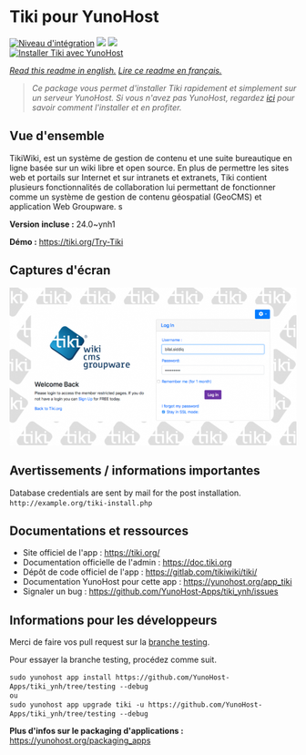 # Tiki pour YunoHost

[![Niveau d'intégration](https://dash.yunohost.org/integration/tiki.svg)](https://dash.yunohost.org/appci/app/tiki) ![](https://ci-apps.yunohost.org/ci/badges/tiki.status.svg) ![](https://ci-apps.yunohost.org/ci/badges/tiki.maintain.svg)  
[![Installer Tiki avec YunoHost](https://install-app.yunohost.org/install-with-yunohost.svg)](https://install-app.yunohost.org/?app=tiki)

*[Read this readme in english.](./README.md)*
*[Lire ce readme en français.](./README_fr.md)*

> *Ce package vous permet d'installer Tiki rapidement et simplement sur un serveur YunoHost.
Si vous n'avez pas YunoHost, regardez [ici](https://yunohost.org/#/install) pour savoir comment l'installer et en profiter.*

## Vue d'ensemble

TikiWiki, est un système de gestion de contenu et une suite bureautique en ligne basée sur un wiki libre et open source. En plus de permettre les sites web et portails sur Internet et sur intranets et extranets, Tiki contient plusieurs fonctionnalités de collaboration lui permettant de fonctionner comme un système de gestion de contenu géospatial (GeoCMS) et application Web Groupware. s

**Version incluse :** 24.0~ynh1

**Démo :** https://tiki.org/Try-Tiki

## Captures d'écran

![](./doc/screenshots/Screenshot.png)

## Avertissements / informations importantes

Database credentials are sent by mail for the post installation. `http://example.org/tiki-install.php`
## Documentations et ressources

* Site officiel de l'app : https://tiki.org/
* Documentation officielle de l'admin : https://doc.tiki.org
* Dépôt de code officiel de l'app : https://gitlab.com/tikiwiki/tiki/
* Documentation YunoHost pour cette app : https://yunohost.org/app_tiki
* Signaler un bug : https://github.com/YunoHost-Apps/tiki_ynh/issues

## Informations pour les développeurs

Merci de faire vos pull request sur la [branche testing](https://github.com/YunoHost-Apps/tiki_ynh/tree/testing).

Pour essayer la branche testing, procédez comme suit.
```
sudo yunohost app install https://github.com/YunoHost-Apps/tiki_ynh/tree/testing --debug
ou
sudo yunohost app upgrade tiki -u https://github.com/YunoHost-Apps/tiki_ynh/tree/testing --debug
```

**Plus d'infos sur le packaging d'applications :** https://yunohost.org/packaging_apps
